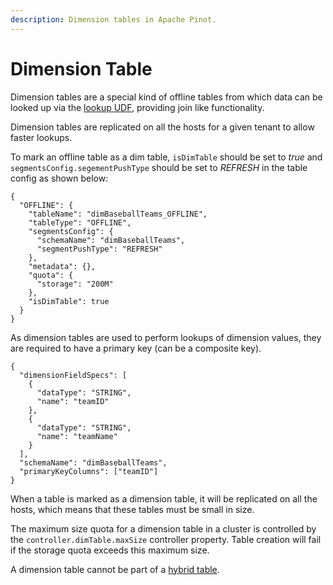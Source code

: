 ```yaml
---
description: Dimension tables in Apache Pinot.
---
```


# Dimension Table

Dimension tables are a special kind of offline tables from which data can be looked up via the [lookup UDF](../../../users/user-guide-query/lookup-udf-join.md), providing join like functionality.

Dimension tables are replicated on all the hosts for a given tenant to allow faster lookups.

To mark an offline table as a dim table, `isDimTable` should be set to _true_ and `segmentsConfig.segementPushType` should be set to _REFRESH_ in the table config as shown below:

```
{
  "OFFLINE": {
    "tableName": "dimBaseballTeams_OFFLINE",
    "tableType": "OFFLINE",
    "segmentsConfig": {
      "schemaName": "dimBaseballTeams",
      "segmentPushType": "REFRESH"
    },
    "metadata": {},
    "quota": {
      "storage": "200M"
    },
    "isDimTable": true
  }
}
```

As dimension tables are used to perform lookups of dimension values, they are required to have a primary key (can be a composite key).

```
{
  "dimensionFieldSpecs": [
    {
      "dataType": "STRING",
      "name": "teamID"
    },
    {
      "dataType": "STRING",
      "name": "teamName"
    }
  ],
  "schemaName": "dimBaseballTeams",
  "primaryKeyColumns": ["teamID"]
}
```

When a table is marked as a dimension table, it will be replicated on all the hosts, which means that these tables must be small in size.

The maximum size quota for a dimension table in a cluster is controlled by the `controller.dimTable.maxSize` controller property. Table creation will fail if the storage quota exceeds this maximum size.

A dimension table cannot be part of a [hybrid table](../../components/table.md#hybrid-table).
